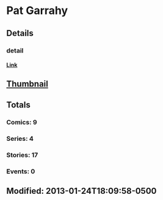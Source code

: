 # Pat  Garrahy 
## Details
### detail
#### [Link](http://marvel.com/comics/creators/2489/pat_garrahy?utm_campaign=apiRef&utm_source=225578a89fc76f3d20fbffda5d17a88d)
## [Thumbnail](http://i.annihil.us/u/prod/marvel/i/mg/b/40/image_not_available.jpg)
## Totals
### Comics: 9
### Series: 4
### Stories: 17
### Events: 0
## Modified: 2013-01-24T18:09:58-0500